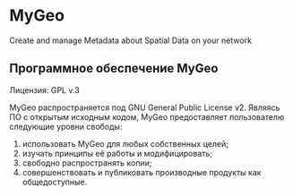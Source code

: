 # MyGeo
Create and manage Metadata about Spatial Data on your network

## Программное обеспечение MyGeo
Лицензия: GPL v.3

MyGeo распространяется под GNU General Public License v2. Являясь ПО с открытым исходным кодом, MyGeo предоставляет пользователю следующие уровни свободы:
1. использовать MyGeo для любых собственных целей;
2. изучать принципы её работы и модифицировать;
3. свободно распространять копии;
4. совершенствовать и публиковать производные продукты как общедоступные.
